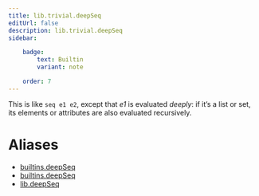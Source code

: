 ```yaml
---
title: lib.trivial.deepSeq
editUrl: false
description: lib.trivial.deepSeq
sidebar:

    badge:
        text: Builtin
        variant: note

    order: 7
---
```


This is like `seq e1 e2`, except that *e1* is evaluated *deeply*:
if it’s a list or set, its elements or attributes are also
evaluated recursively.


# Aliases

- [builtins.deepSeq](/nix-doc-comments/reference/builtins/builtins-deepseq)
- [builtins.deepSeq](/nix-doc-comments/reference/builtins/builtins-deepseq)
- [lib.deepSeq](/nix-doc-comments/reference/lib/lib-deepseq)


